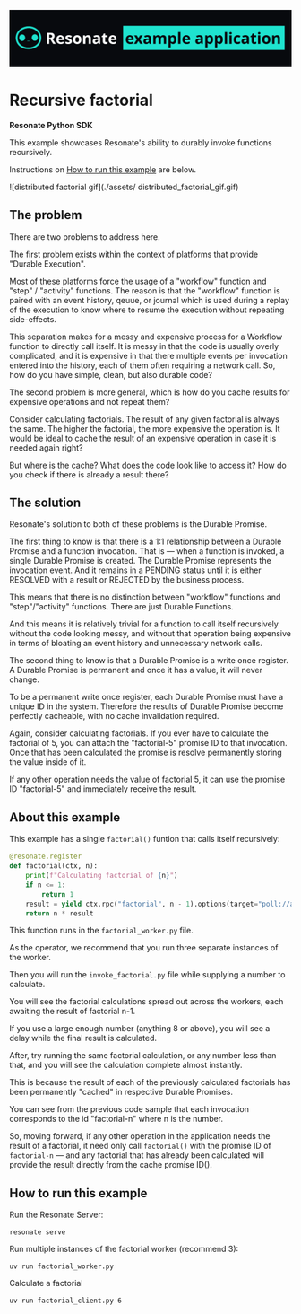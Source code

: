![resonate example app banner](/assets/resonate-example-app-readme-banner.png)

# Recursive factorial

**Resonate Python SDK**

This example showcases Resonate's ability to durably invoke functions recursively.

Instructions on [How to run this example](#how-to-run-this-example) are below.

![distributed factorial gif](./assets/
distributed_factorial_gif.gif)

## The problem

There are two problems to address here.

The first problem exists within the context of platforms that provide "Durable Execution".

Most of these platforms force the usage of a "workflow" function and "step" / "activity" functions.
The reason is that the "workflow" function is paired with an event history, qeuue, or journal which is used during a replay of the execution to know where to resume the execution without repeating side-effects.

This separation makes for a messy and expensive process for a Workflow function to directly call itself.
It is messy in that the code is usually overly complicated, and it is expensive in that there multiple events per invocation entered into the history, each of them often requiring a network call.
So, how do you have simple, clean, but also durable code?

The second problem is more general, which is how do you cache results for expensive operations and not repeat them?

Consider calculating factorials. The result of any given factorial is always the same. The higher the factorial, the more expensive the operation is.
It would be ideal to cache the result of an expensive operation in case it is needed again right?

But where is the cache? What does the code look like to access it? How do you check if there is already a result there?

## The solution

Resonate's solution to both of these problems is the Durable Promise.

The first thing to know is that there is a 1:1 relationship between a Durable Promise and a function invocation.
That is — when a function is invoked, a single Durable Promise is created.
The Durable Promise represents the invocation event.
And it remains in a PENDING status until it is either RESOLVED with a result or REJECTED by the business process.

This means that there is no distinction between "workflow" functions and "step"/"activity" functions. There are just Durable Functions.

And this means it is relatively trivial for a function to call itself recursively without the code looking messy, and without that operation being expensive in terms of bloating an event history and unnecessary network calls.

The second thing to know is that a Durable Promise is a write once register.
A Durable Promise is permanent and once it has a value, it will never change.

To be a permanent write once register, each Durable Promise must have a unique ID in the system. Therefore the results of Durable Promise become perfectly cacheable, with no cache invalidation required.

Again, consider calculating factorials.
If you ever have to calculate the factorial of 5, you can attach the "factorial-5" promise ID to that invocation.
Once that has been calculated the promise is resolve permanently storing the value inside of it.

If any other operation needs the value of factorial 5, it can use the promise ID "factorial-5" and immediately receive the result.

## About this example

This example has a single `factorial()` funtion that calls itself recursively:

```python
@resonate.register
def factorial(ctx, n):
    print(f"Calculating factorial of {n}")
    if n <= 1:
        return 1
    result = yield ctx.rpc("factorial", n - 1).options(target="poll://any@factorial-worker", id=f"factorial-{n-1}")
    return n * result
```

This function runs in the `factorial_worker.py` file.

As the operator, we recommend that you run three separate instances of the worker.

Then you will run the `invoke_factorial.py` file while supplying a number to calculate.

You will see the factorial calculations spread out across the workers, each awaiting the result of factorial n-1.

If you use a large enough number (anything 8 or above), you will see a delay while the final result is calculated.

After, try running the same factorial calculation, or any number less than that, and you will see the calculation complete almost instantly.

This is because the result of each of the previously calculated factorials has been permanently "cached" in respective Durable Promises.

You can see from the previous code sample that each invocation corresponds to the id "factorial-n" where n is the number.

So, moving forward, if any other operation in the application needs the result of a factorial, it need only call `factorial()` with the promise ID of `factorial-n` — and any factorial that has already been calculated will provide the result directly from the cache promise ID().

## How to run this example

Run the Resonate Server:

```shell
resonate serve
```

Run multiple instances of the factorial worker (recommend 3):

```shell
uv run factorial_worker.py
```

Calculate a factorial

```shell
uv run factorial_client.py 6
```
